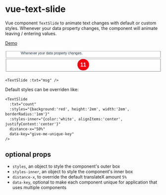 # vue-text-slide

Vue component `TextSlide` to animate text changes with default or custom styles. Whenever your data property changes, the component will animate leaving / entering values. 

[Demo](https://codesandbox.io/s/vue-text-slide-demo-zlq32)

<img src="vue-text-slide.gif" alt="vue-text-slide demo" />

```
<TextSlide :txt="msg" />
```

Default styles can be overriden like:

```
<TextSlide
  :txt="count"
  :styles="{background:'red', height:'2em', width:'2em', borderRadius:'1em'}"
  :styles-inner="{color:'white', alignItems:'center', justifyContent:'center'}"
  distance-x="50%"
  data-key="give-me-unique-key"
/>
```

## optional props

- `styles`, an object to style the component's outer box
- `styles-inner`, an object to style the component's inner box
- `distance-x`, to override the default translateX amount `5%`
- `data-key`, optional to make each component unique for application that uses multiple components

